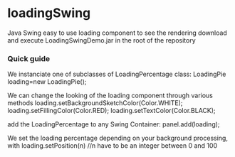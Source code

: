 # loadingSwing
Java Swing easy to use loading component
to see the rendering download and execute LoadingSwingDemo.jar 
in the root of the repository

### Quick guide

We instanciate one of subclasses of LoadingPercentage class: 
LoadingPie loading=new LoadingPie();

We can change the looking of the loading component through various methods
loading.setBackgroundSketchColor(Color.WHITE);
loading.setFillingColor(Color.RED);
loading.setTextColor(Color.BLACK);

add the LoadingPercentage to any Swing Container:
panel.add(loading);

We set the loading percentage depending on your background processing, with
loading.setPosition(n) //n have to be an integer between 0 and 100

